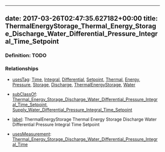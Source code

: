 
---
date: 2017-03-26T02:47:35.627182+00:00
title: ThermalEnergyStorage_Thermal_Energy_Storage_Discharge_Water_Differential_Pressure_Integral_Time_Setpoint
---
### Definition: TODO

### Relationships

* [usesTag](https://brickschema.org/schema/1.0/BrickFrame#usesTag): [Time](https://brickschema.org/schema/1.0/BrickTag#Time), [Integral](https://brickschema.org/schema/1.0/BrickTag#Integral), [Differential](https://brickschema.org/schema/1.0/BrickTag#Differential), [Setpoint](https://brickschema.org/schema/1.0/BrickTag#Setpoint), [Thermal](https://brickschema.org/schema/1.0/BrickTag#Thermal), [Energy](https://brickschema.org/schema/1.0/BrickTag#Energy), [Pressure](https://brickschema.org/schema/1.0/BrickTag#Pressure), [Storage](https://brickschema.org/schema/1.0/BrickTag#Storage), [Discharge](https://brickschema.org/schema/1.0/BrickTag#Discharge), [ThermalEnergyStorage](https://brickschema.org/schema/1.0/BrickTag#ThermalEnergyStorage), [Water](https://brickschema.org/schema/1.0/BrickTag#Water)

* [subClassOf](http://www.w3.org/2000/01/rdf-schema#subClassOf): [Thermal_Energy_Storage_Discharge_Water_Differential_Pressure_Integral_Time_Setpoint](https://brickschema.org/schema/1.0/Brick#Thermal_Energy_Storage_Discharge_Water_Differential_Pressure_Integral_Time_Setpoint), [Supply_Water_Differential_Pressure_Integral_Time_Setpoint](https://brickschema.org/schema/1.0/Brick#Supply_Water_Differential_Pressure_Integral_Time_Setpoint)

* [label](http://www.w3.org/2000/01/rdf-schema#label): ThermalEnergyStorage Thermal Energy Storage Discharge Water Differential Pressure Integral Time Setpoint

* [usesMeasurement](https://brickschema.org/schema/1.0/BrickFrame#usesMeasurement): [Thermal_Energy_Storage_Discharge_Water_Differential_Pressure_Integral_Time](https://brickschema.org/schema/1.0/Brick#Thermal_Energy_Storage_Discharge_Water_Differential_Pressure_Integral_Time)
